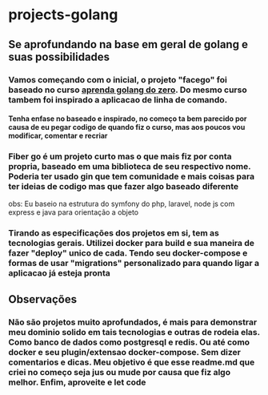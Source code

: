 
# projects-golang

## Se aprofundando na base em geral de golang e suas possibilidades

### Vamos começando com o inicial, o projeto "facego" foi baseado no curso [aprenda golang do zero](https://www.udemy.com/course/aprenda-golang-do-zero-desenvolva-uma-aplicacao-completa/). Do mesmo curso tambem foi inspirado a aplicacao de linha de comando. 

#### Tenha enfase no baseado  e inspirado, no começo ta bem parecido por causa de eu pegar codigo de quando fiz o curso, mas aos poucos vou modificar, comentar e recriar

### Fiber go é um projeto curto mas o que mais fiz por conta propria, baseado em uma biblioteca de seu respectivo nome. Poderia ter usado gin que tem comunidade e mais coisas para ter ideias de codigo mas que fazer algo baseado diferente
obs: Eu baseio na estrutura do symfony do php, laravel, node js com express e java para orientação a objeto
### Tirando as especificações dos projetos em si, tem as tecnologias gerais. Utilizei docker para build e sua maneira de fazer "deploy" unico de cada. Tendo seu docker-compose e formas de usar "migrations" personalizado para quando ligar a aplicacao já esteja pronta
##
## Observações
### Não são projetos muito aprofundados, é mais para demonstrar meu dominio solido em tais tecnologias e outras de rodeia elas. Como banco de dados como postgresql e redis. Ou até como docker e seu plugin/extensao docker-compose. Sem dizer comentarios e dicas. Meu objetivo é que esse readme.md que criei no começo seja jus ou mude por causa que fiz algo melhor. Enfim, aproveite e let code
